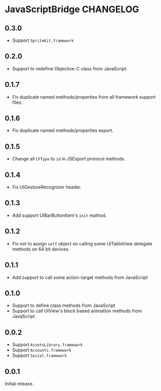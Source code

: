 # JavaScriptBridge CHANGELOG

## 0.3.0
- Support `SpriteKit.framework`

## 0.2.0
- Support to redefine Objective-C class from JavaScript.

## 0.1.7
- Fix duplicate named methods/properties from all framework support files.

## 0.1.6
- Fix duplicate named methods/properties export.

## 0.1.5
- Change all `CFType` to `id` in JSExport protocol methods.

## 0.1.4
- Fix UIGestureRecognizer header.

## 0.1.3
- Add support UIBarButtonItem's `init` mathod.

## 0.1.2
- Fix not to assign `self` object on calling some UITableView delegate methods on 64 bit devices.

## 0.1.1
- Add support to call some action-target methods from JavaScript

## 0.1.0
- Support to define class methods from JavaScript
- Support to call UIView's block based animation methods from JavaScript

## 0.0.2

- Support `AssetsLibrary.framework`
- Support `Accounts.framework`
- Support `Social.framework`

## 0.0.1

Initial release.
